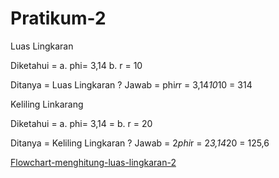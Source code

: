 # Pratikum-2

Luas Lingkaran

Diketahui = a. phi= 3,14
	    b. r = 10

Ditanya = Luas Lingkaran ?
Jawab = phi*r*r
      = 3,14*10*10
      = 314

Keliling Linkarang

Diketahui = a. phi= 3,14
	  = b. r = 20

Ditanya = Keliling Lingkaran ?
Jawab = 2*phi*r
      = 2*3,14*20
      = 125,6
      
 [Flowchart-menghitung-luas-lingkaran-2](https://user-images.githubusercontent.com/92662468/140336218-d0316051-6ec7-4b6a-895b-aae960735335.png)
